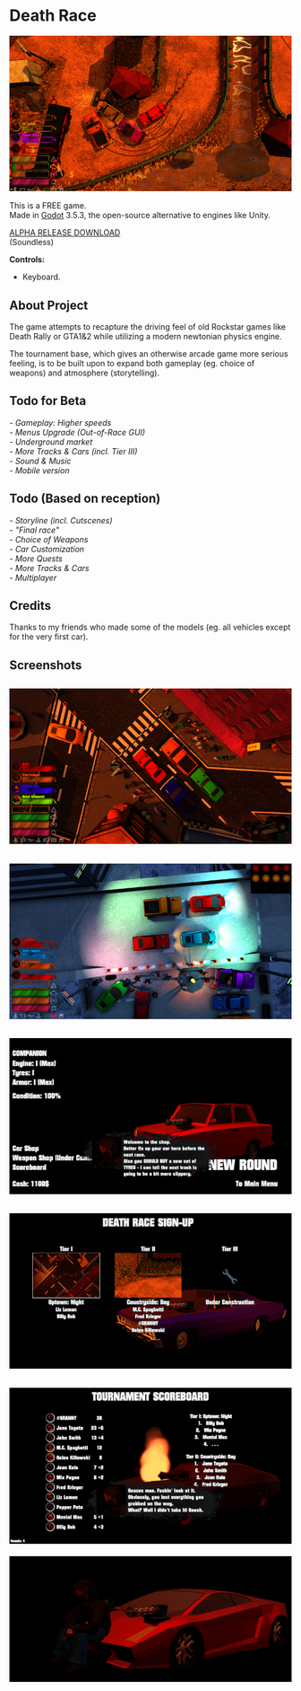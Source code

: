 # Death Race  
  
![main_preview](_screenshots/00.png)  
  
This is a FREE game.  
Made in [Godot](https://github.com/godotengine/godot) 3.5.3, the open-source alternative to engines like Unity.

[ALPHA RELEASE DOWNLOAD](https://github.com/Dark-Gran/Death-Race/releases/tag/v0.1)  
(Soundless)  
  
**Controls:**  
- Keyboard.  
  
## About Project  
  
The game attempts to recapture the driving feel of old Rockstar games like Death Rally or GTA1&2 while utilizing a modern newtonian physics engine.  
  
The tournament base, which gives an otherwise arcade game more serious feeling, is to be built upon to expand both gameplay (eg. choice of weapons) and atmosphere (storytelling).  
  
## Todo for Beta  
  
_- Gameplay: Higher speeds_  
_- Menus Upgrade (Out-of-Race GUI)_  
_- Underground market_  
_- More Tracks & Cars (incl. Tier III)_  
_- Sound & Music_  
_- Mobile version_  


## Todo (Based on reception)
_- Storyline (incl. Cutscenes)_  
_- "Final race"_  
_- Choice of Weapons_  
_- Car Customization_  
_- More Quests_  
_- More Tracks & Cars_  
_- Multiplayer_  
  
## Credits  
  
Thanks to my friends who made some of the models (eg. all vehicles except for the very first car).  
  
## Screenshots  
  
![preview1](_screenshots/01.png)  
---  
![preview2](_screenshots/02.png)  
---  
![preview3](_screenshots/03.png)  
---  
![preview4](_screenshots/04.png)  
---  
![preview5](_screenshots/05.png)  
---
![preview6](_screenshots/preview.gif)  
  

